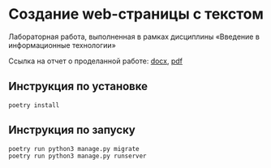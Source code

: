 # Создание web-страницы с текстом

Лабораторная работа, выполненная в рамках дисциплины «Введение в информационные технологии»

Ссылка на отчет о проделанной работе: [docx](appendix/report.docx), [pdf](appendix/report.pdf)

## Инструкция по установке

```shell
poetry install
```

## Инструкция по запуску

```shell
poetry run python3 manage.py migrate
poetry run python3 manage.py runserver
```
